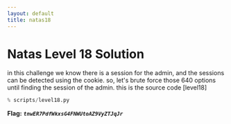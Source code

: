 ```yaml
---
layout: default
title: natas18
---
```


# Natas Level 18 Solution

in this challenge we know there is a session for the admin, and the sessions can be detected using the cookie. so, let's brute force those 640 options until finding the session of the admin.
this is the source code [level18]
```python
% scripts/level18.py
```



**Flag:** ***`tnwER7PdfWkxsG4FNWUtoAZ9VyZTJqJr`*** 
